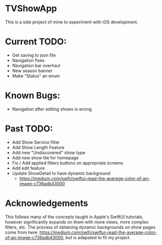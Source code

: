 # TVShowApp

This is a side project of mine to experiment with iOS development.

# Current TODO:
- Get saving to json file
- Navigation fixes
- Navigation bar overhaul
- New season banner
- Make "Status" an enum

# Known Bugs:
- Navigation after editing shows is wrong

# Past TODO:
- Add Show Service filter
- Add Show Length Feature
- Add new "Undiscovered" show type
- Add new show tile for homepage
- Fix / Add applied filters buttons on appropriate screens
- Add edit feature
- Update ShowDetail to have dynamic background
  - https://medium.com/swlh/swiftui-read-the-average-color-of-an-image-c736adb43000

# Acknowledgements
This follows many of the concepts taught in Apple's SwiftUI tutorials, however significantly expands on them with more views, more complex filters, etc. The process of obtaining dynamic backgrounds on show pages come from here: https://medium.com/swlh/swiftui-read-the-average-color-of-an-image-c736adb43000, but is adapated to fit my project.
